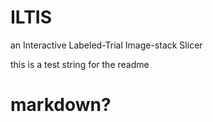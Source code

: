 # ILTIS
an Interactive Labeled-Trial Image-stack Slicer

this is a test string for the readme

# markdown?

